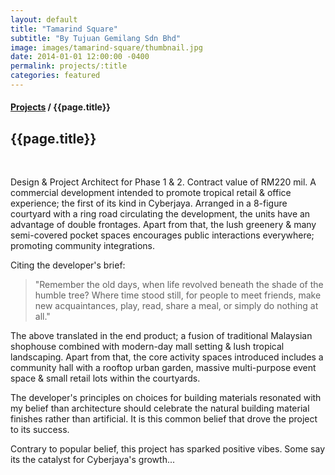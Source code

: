 ```yaml
---
layout: default
title: "Tamarind Square"
subtitle: "By Tujuan Gemilang Sdn Bhd"
image: images/tamarind-square/thumbnail.jpg
date: 2014-01-01 12:00:00 -0400
permalink: projects/:title
categories: featured
---
```


<section>
  <h4>
    <a href="/projects">Projects</a> / {{page.title}}
  </h4>
  <h1 class="header">{{page.title}}</h1>
  <div class="row">
    <div class="8u 12u$(medium)">
      <span class="image fit"><img data-src="images/tamarind-square/pic01.jpg" alt="" /></span>
      <span class="image fit"><img data-src="images/tamarind-square/pic02.jpg" alt="" /></span>
      <span class="image fit"><img data-src="images/tamarind-square/pic03.jpg" alt="" /></span>
      <span class="image fit"><img data-src="images/tamarind-square/pic04.jpg" alt="" /></span>
      <span class="image fit"><img data-src="images/tamarind-square/pic05.jpg" alt="" /></span>
      <span class="image fit"><img data-src="images/tamarind-square/pic06.jpg" alt="" /></span>
      <span class="image fit"><img data-src="images/tamarind-square/pic07.jpg" alt="" /></span>
      <span class="image fit"><img data-src="images/tamarind-square/pic08.jpg" alt="" /></span>
      <span class="image fit"><img data-src="images/tamarind-square/pic09.jpg" alt="" /></span>
      <span class="image fit"><img data-src="images/tamarind-square/pic10.jpg" alt="" /></span>
      <span class="image fit"><img data-src="images/tamarind-square/pic11.jpg" alt="" /></span>
      <span class="image fit"><img data-src="images/tamarind-square/pic12.jpg" alt="" /></span>
      <span class="image fit"><img data-src="images/tamarind-square/pic13.jpg" alt="" /></span>
      <span class="image fit"><img data-src="images/tamarind-square/pic14.jpg" alt="" /></span>
      <span class="image fit"><img data-src="images/tamarind-square/pic15.jpg" alt="" /></span>
      <span class="image fit"><img data-src="images/tamarind-square/pic16.jpg" alt="" /></span>
      <span class="image fit"><img data-src="images/tamarind-square/pic17.jpg" alt="" /></span>
      <span class="image fit"><img data-src="images/tamarind-square/pic18.jpg" alt="" /></span>
      <span class="image fit"><img data-src="images/tamarind-square/pic19.jpg" alt="" /></span>
      <span class="image fit"><img data-src="images/tamarind-square/pic20.jpg" alt="" /></span>
      <span class="image fit"><img data-src="images/tamarind-square/pic21.jpg" alt="" /></span>
      <span class="image fit"><img data-src="images/tamarind-square/pic22.jpg" alt="" /></span>
      <span class="image fit"><img data-src="images/tamarind-square/pic23.jpg" alt="" /></span>
      <span class="image fit"><img data-src="images/tamarind-square/pic24.jpg" alt="" /></span>
      <span class="image fit"><img data-src="images/tamarind-square/pic25.jpg" alt="" /></span>
    </div>
    <div class="4u$ 12u$(medium) important(medium)">
      <p>
        Design & Project Architect for Phase 1 & 2. Contract value of RM220 mil. A commercial development intended to
        promote tropical retail & office experience; the first of its kind in Cyberjaya. Arranged in a 8-figure
        courtyard with a ring road circulating the development, the units have an advantage of double frontages. Apart
        from that, the lush greenery & many semi-covered pocket spaces encourages public interactions everywhere;
        promoting community integrations.
      </p>
      <p>
        Citing the developer's brief:
      </p>
      <blockquote>
        "Remember the old days, when life revolved beneath the shade of the humble tree? Where time stood still, for
        people to meet friends, make new acquaintances, play, read, share a meal, or simply do nothing at all."
      </blockquote>
      <p>
        The above translated in the end product; a fusion of traditional Malaysian shophouse combined with modern-day
        mall setting & lush tropical landscaping. Apart from that, the core activity spaces introduced includes a
        community hall with a rooftop urban garden, massive multi-purpose event space & small retail lots within the
        courtyards.
      </p>
      <p>
        The developer's principles on choices for building materials resonated with my belief than architecture should
        celebrate the natural building material finishes rather than artificial. It is this common belief that drove the
        project to its success.
      </p>
      <p>
        Contrary to popular belief, this project has sparked positive vibes. Some say its the catalyst for Cyberjaya's
        growth...
      </p>
    </div>
  </div>
</section>
